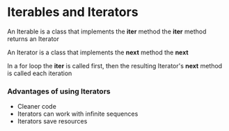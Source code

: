 # Iterables and Iterators

An Iterable is a class that implements the __iter__ method
the __iter__ method returns an Iterator


An Iterator is a class that implements the __next__ method
the __next__

In a for loop the __iter__ is called first, then the resulting
Iterator's __next__ method is called each iteration

### Advantages of using Iterators

- Cleaner code
- Iterators can work with infinite sequences
- Iterators save resources